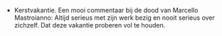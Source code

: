 - Kerstvakantie. Een mooi commentaar bij de dood van Marcello Mastroianno: Altijd serieus met zijn werk bezig en nooit serieus over zichzelf. Dat deze vakantie proberen vol te houden.